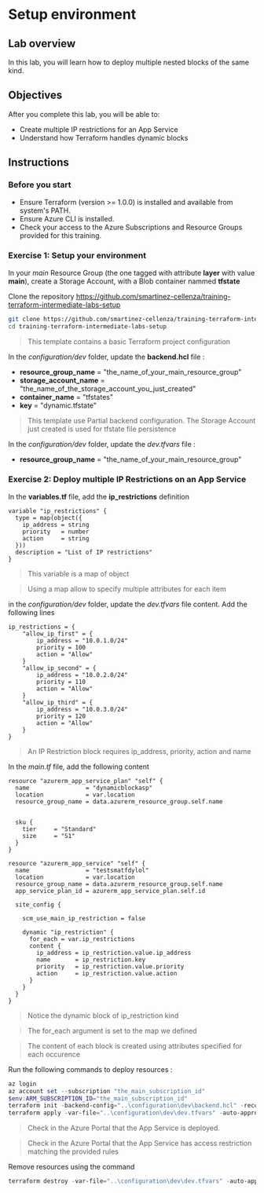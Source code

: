 # Setup environment

## Lab overview

In this lab, you will learn how to deploy multiple nested blocks of the same kind.

## Objectives

After you complete this lab, you will be able to:

-   Create multiple IP restrictions for an App Service
-   Understand how Terraform handles dynamic blocks

## Instructions

### Before you start

- Ensure Terraform (version >= 1.0.0) is installed and available from system's PATH.
- Ensure Azure CLI is installed.
- Check your access to the Azure Subscriptions and Resource Groups provided for this training.

### Exercise 1: Setup your environment

In your *main* Resource Group (the one tagged with attribute **layer** with value **main**), create a Storage Account, with a Blob container nammed **tfstate**

Clone the repository https://github.com/smartinez-cellenza/training-terraform-intermediate-labs-setup

```bash
git clone https://github.com/smartinez-cellenza/training-terraform-intermediate-labs-setup.git
cd training-terraform-intermediate-labs-setup
```

> This template contains a basic Terraform project configuration

In the *configuration/dev* folder, update the **backend.hcl** file :

- **resource_group_name**  = "the_name_of_your_main_resource_group"
- **storage_account_name** = "the_name_of_the_storage_account_you_just_created"
- **container_name**       = "tfstates"
- **key**                  = "dynamic.tfstate"

> This template use Partial backend configuration. The Storage Account just created is used for tfstate file persistence

In the *configuration/dev* folder, update the *dev.tfvars* file :

- **resource_group_name** = "the_name_of_your_main_resource_group"

### Exercise 2: Deploy multiple IP Restrictions on an App Service

In the **variables.tf** file, add the **ip_restrictions** definition

```hcl
variable "ip_restrictions" {
  type = map(object({
    ip_address = string
    priority   = number
    action     = string
  }))
  description = "List of IP restrictions"
}
```

> This variable is a map of object

> Using a map allow to specify multiple attributes for each item


in the *configuration/dev* folder, update the *dev.tfvars* file content. Add the following lines

```hcl
ip_restrictions = {
    "allow_ip_first" = {
        ip_address = "10.0.1.0/24"
        priority = 100
        action = "Allow"
    }
    "allow_ip_second" = {
        ip_address = "10.0.2.0/24"
        priority = 110
        action = "Allow"
    }
    "allow_ip_third" = {
        ip_address = "10.0.3.0/24"
        priority = 120
        action = "Allow"
    }
}
```

> An IP Restriction block requires ip_address, priority, action and name

In the *main.tf* file, add the following content

```hcl
resource "azurerm_app_service_plan" "self" {
  name                = "dynamicblockasp"
  location            = var.location
  resource_group_name = data.azurerm_resource_group.self.name


  sku {
    tier     = "Standard"
    size     = "S1"
  }
}

resource "azurerm_app_service" "self" {
  name                = "testsmatfdylol"
  location            = var.location
  resource_group_name = data.azurerm_resource_group.self.name
  app_service_plan_id = azurerm_app_service_plan.self.id

  site_config {

    scm_use_main_ip_restriction = false

    dynamic "ip_restriction" {
      for_each = var.ip_restrictions
      content {
        ip_address = ip_restriction.value.ip_address
        name       = ip_restriction.key
        priority   = ip_restriction.value.priority
        action     = ip_restriction.value.action
      }
    }
  }
}
```

> Notice the dynamic block of ip_restriction kind

> The for_each argument is set to the map we defined

> The content of each block is created using attributes specified for each occurence


Run the following commands to deploy resources :

```powershell
az login
az account set --subscription "the_main_subscription_id"
$env:ARM_SUBSCRIPTION_ID="the_main_subscription_id"
terraform init -backend-config="..\configuration\dev\backend.hcl" -reconfigure
terraform apply -var-file="..\configuration\dev\dev.tfvars" -auto-approve
```

> Check in the Azure Portal that the App Service is deployed.

> Check in the Azure Portal that the App Service has access restriction matching the provided rules

Remove resources using the command

```powershell
terraform destroy -var-file="..\configuration\dev\dev.tfvars" -auto-approve
```

